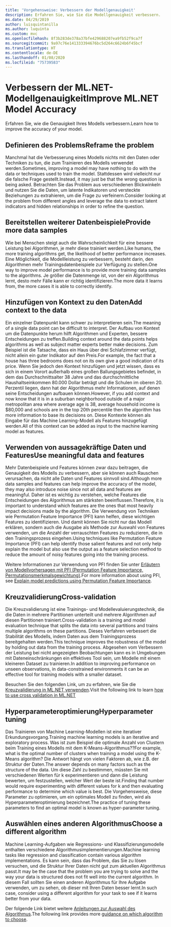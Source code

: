 ```yaml
---
title: 'Vorgehensweise: Verbessern der Modellgenauigkeit'
description: Erfahren Sie, wie Sie die Modellgenauigkeit verbessern.
ms.date: 04/29/2019
author: luisquintanilla
ms.author: luquinta
ms.custom: mvc
ms.openlocfilehash: 8f3b283de378a37bfe429688207ea9fb52f9ca7f
ms.sourcegitcommit: 9a97c76e141333394676bc5d264c6624b6f45bcf
ms.translationtype: HT
ms.contentlocale: de-DE
ms.lasthandoff: 01/08/2020
ms.locfileid: "75739583"
---
```

# <a name="improve-mlnet-model-accuracy"></a><span data-ttu-id="28896-103">Verbessern der ML.NET-Modellgenauigkeit</span><span class="sxs-lookup"><span data-stu-id="28896-103">Improve ML.NET Model Accuracy</span></span>

<span data-ttu-id="28896-104">Erfahren Sie, wie die Genauigkeit Ihres Modells verbessern.</span><span class="sxs-lookup"><span data-stu-id="28896-104">Learn how to improve the accuracy of your model.</span></span>

## <a name="reframe-the-problem"></a><span data-ttu-id="28896-105">Definieren des Problems</span><span class="sxs-lookup"><span data-stu-id="28896-105">Reframe the problem</span></span>

<span data-ttu-id="28896-106">Manchmal hat die Verbesserung eines Modells nichts mit den Daten oder Techniken zu tun, die zum Trainieren des Modells verwendet werden.</span><span class="sxs-lookup"><span data-stu-id="28896-106">Sometimes, improving a model may have nothing to do with the data or techniques used to train the model.</span></span> <span data-ttu-id="28896-107">Stattdessen wird vielleicht nur die falsche Frage gestellt.</span><span class="sxs-lookup"><span data-stu-id="28896-107">Instead, it may just be that the wrong question is being asked.</span></span> <span data-ttu-id="28896-108">Betrachten Sie das Problem aus verschiedenen Blickwinkeln und nutzen Sie die Daten, um latente Indikatoren und versteckte Beziehungen zu extrahieren, um die Frage zu verfeinern.</span><span class="sxs-lookup"><span data-stu-id="28896-108">Consider looking at the problem from different angles and leverage the data to extract latent indicators and hidden relationships in order to refine the question.</span></span>

## <a name="provide-more-data-samples"></a><span data-ttu-id="28896-109">Bereitstellen weiterer Datenbeispiele</span><span class="sxs-lookup"><span data-stu-id="28896-109">Provide more data samples</span></span>

<span data-ttu-id="28896-110">Wie bei Menschen steigt auch die Wahrscheinlichkeit für eine bessere Leistung bei Algorithmen, je mehr diese trainiert werden.</span><span class="sxs-lookup"><span data-stu-id="28896-110">Like humans, the more training algorithms get, the likelihood of better performance increases.</span></span> <span data-ttu-id="28896-111">Eine Möglichkeit, die Modellleistung zu verbessern, besteht darin, den Algorithmen mehr Trainingsdatenbeispiele zur Verfügung zu stellen.</span><span class="sxs-lookup"><span data-stu-id="28896-111">One way to improve model performance is to provide more training data samples to the algorithms.</span></span> <span data-ttu-id="28896-112">Je größer die Datenmenge ist, von der ein Algorithmus lernt, desto mehr Fälle kann er richtig identifizieren.</span><span class="sxs-lookup"><span data-stu-id="28896-112">The more data it learns from, the more cases it is able to correctly identify.</span></span>

## <a name="add-context-to-the-data"></a><span data-ttu-id="28896-113">Hinzufügen von Kontext zu den Daten</span><span class="sxs-lookup"><span data-stu-id="28896-113">Add context to the data</span></span>

<span data-ttu-id="28896-114">Ein einzelner Datenpunkt kann schwer zu interpretieren sein.</span><span class="sxs-lookup"><span data-stu-id="28896-114">The meaning of a single data point can be difficult to interpret.</span></span> <span data-ttu-id="28896-115">Der Aufbau von Kontext um die Datenpunkte herum hilft Algorithmen und Experten, bessere Entscheidungen zu treffen.</span><span class="sxs-lookup"><span data-stu-id="28896-115">Building context around the data points helps algorithms as well as subject matter experts better make decisions.</span></span> <span data-ttu-id="28896-116">Zum Beispiel ist die Tatsache, dass ein Haus über drei Schlafzimmer verfügt, nicht allein ein guter Indikator auf den Preis.</span><span class="sxs-lookup"><span data-stu-id="28896-116">For example, the fact that a house has three bedrooms does not on its own give a good indication of its price.</span></span> <span data-ttu-id="28896-117">Wenn Sie jedoch den Kontext hinzufügen und jetzt wissen, dass es sich in einem Vorort außerhalb eines großen Ballungsgebietes befindet, in dem das Durchschnittsalter 38 Jahre und das durchschnittliche Haushaltseinkommen 80.000 Dollar beträgt und die Schulen im oberen 20. Perzentil liegen, dann hat der Algorithmus mehr Informationen, auf denen seine Entscheidungen aufbauen können.</span><span class="sxs-lookup"><span data-stu-id="28896-117">However, if you add context and now know that it is in a suburban neighborhood outside of a major metropolitan area where average age is 38, average household income is $80,000 and schools are in the top 20th percentile then the algorithm has more information to base its decisions on.</span></span> <span data-ttu-id="28896-118">Diese Kontexte können als Eingabe für das Machine Learning-Modell als Features hinzugefügt werden.</span><span class="sxs-lookup"><span data-stu-id="28896-118">All of this context can be added as input to the machine learning model as features.</span></span>

## <a name="use-meaningful-data-and-features"></a><span data-ttu-id="28896-119">Verwenden von aussagekräftige Daten und Features</span><span class="sxs-lookup"><span data-stu-id="28896-119">Use meaningful data and features</span></span>

<span data-ttu-id="28896-120">Mehr Datenbeispiele und Features können zwar dazu beitragen, die Genauigkeit des Modells zu verbessern, aber sie können auch Rauschen verursachen, da nicht alle Daten und Features sinnvoll sind.</span><span class="sxs-lookup"><span data-stu-id="28896-120">Although more data samples and features can help improve the accuracy of the model, they may also introduce noise since not all data and features are meaningful.</span></span> <span data-ttu-id="28896-121">Daher ist es wichtig zu verstehen, welche Features die Entscheidungen des Algorithmus am stärksten beeinflussen.</span><span class="sxs-lookup"><span data-stu-id="28896-121">Therefore, it is important to understand which features are the ones that most heavily impact decisions made by the algorithm.</span></span> <span data-ttu-id="28896-122">Die Verwendung von Techniken wie Permutation Feature Importance (PFI) kann helfen, diese wichtigen Features zu identifizieren. Und damit können Sie nicht nur das Modell erklären, sondern auch die Ausgabe als Methode zur Auswahl von Features verwenden, um die Anzahl der verrauschten Features zu reduzieren, die in den Trainingsprozess eingehen.</span><span class="sxs-lookup"><span data-stu-id="28896-122">Using techniques like Permutation Feature Importance (PFI) can help identify those salient features and not only help explain the model but also use the output as a feature selection method to reduce the amount of noisy features going into the training process.</span></span>

<span data-ttu-id="28896-123">Weitere Informationen zur Verwendung von PFI finden Sie unter [Erläutern von Modellvorhersagen mit PFI (Permutation Feature Importance, Permutationsmerkmalsgewichtung)](../how-to-guides/explain-machine-learning-model-permutation-feature-importance-ml-net.md).</span><span class="sxs-lookup"><span data-stu-id="28896-123">For more information about using PFI, see [Explain model predictions using Permutation Feature Importance](../how-to-guides/explain-machine-learning-model-permutation-feature-importance-ml-net.md).</span></span>

## <a name="cross-validation"></a><span data-ttu-id="28896-124">Kreuzvalidierung</span><span class="sxs-lookup"><span data-stu-id="28896-124">Cross-validation</span></span>

<span data-ttu-id="28896-125">Die Kreuzvalidierung ist eine Trainings- und Modellevaluierungstechnik, die die Daten in mehrere Partitionen unterteilt und mehrere Algorithmen auf diesen Partitionen trainiert.</span><span class="sxs-lookup"><span data-stu-id="28896-125">Cross-validation is a training and model evaluation technique that splits the data into several partitions and trains multiple algorithms on these partitions.</span></span> <span data-ttu-id="28896-126">Dieses Verfahren verbessert die Stabilität des Modells, indem Daten aus dem Trainingsprozess bereitgehalten werden.</span><span class="sxs-lookup"><span data-stu-id="28896-126">This technique improves the robustness of the model by holding out data from the training process.</span></span> <span data-ttu-id="28896-127">Abgesehen vom Verbessern der Leistung bei nicht angezeigten Beobachtungen kann es in Umgebungen mit Dateneinschränkungen ein effektives Tool sein, um Modelle mit einem kleineren Dataset zu trainieren.</span><span class="sxs-lookup"><span data-stu-id="28896-127">In addition to improving performance on unseen observations, in data-constrained environments it can be an effective tool for training models with a smaller dataset.</span></span>

<span data-ttu-id="28896-128">Besuchen Sie den folgenden Link, um zu erfahren, wie Sie die [Kreuzvalidierung in ML.NET verwenden](../how-to-guides/train-machine-learning-model-cross-validation-ml-net.md).</span><span class="sxs-lookup"><span data-stu-id="28896-128">Visit the following link to learn [how to use cross validation in ML.NET](../how-to-guides/train-machine-learning-model-cross-validation-ml-net.md)</span></span>

## <a name="hyperparameter-tuning"></a><span data-ttu-id="28896-129">Hyperparameteroptimierung</span><span class="sxs-lookup"><span data-stu-id="28896-129">Hyperparameter tuning</span></span>

<span data-ttu-id="28896-130">Das Trainieren von Machine Learning-Modellen ist eine iterativer Erkundungsvorgang.</span><span class="sxs-lookup"><span data-stu-id="28896-130">Training machine learning models is an iterative and exploratory process.</span></span> <span data-ttu-id="28896-131">Was ist zum Beispiel die optimale Anzahl von Clustern beim Training eines Modells mit dem K-Means-Algorithmus??</span><span class="sxs-lookup"><span data-stu-id="28896-131">For example, what is the optimal number of clusters when training a model using the K-Means algorithm?</span></span> <span data-ttu-id="28896-132">Die Antwort hängt von vielen Faktoren ab, wie z.B. der Struktur der Daten.</span><span class="sxs-lookup"><span data-stu-id="28896-132">The answer depends on many factors such as the structure of the data.</span></span> <span data-ttu-id="28896-133">Um diese Zahl zu bestimmen, müssten Sie mit verschiedenen Werten für k experimentieren und dann die Leistung bewerten, um festzustellen, welcher Wert der beste ist.</span><span class="sxs-lookup"><span data-stu-id="28896-133">Finding that number would require experimenting with different values for k and then evaluating performance to determine which value is best.</span></span> <span data-ttu-id="28896-134">Die Vorgehensweise, diese Parameter zu optimieren, um ein optimales Modell zu finden, wird als Hyperparameteroptimierung bezeichnet.</span><span class="sxs-lookup"><span data-stu-id="28896-134">The practice of tuning these parameters to find an optimal model is known as hyper-parameter tuning.</span></span>

## <a name="choose-a-different-algorithm"></a><span data-ttu-id="28896-135">Auswählen eines anderen Algorithmus</span><span class="sxs-lookup"><span data-stu-id="28896-135">Choose a different algorithm</span></span>

<span data-ttu-id="28896-136">Machine Learning-Aufgaben wie Regressions- und Klassifizierungsmodelle enthalten verschiedene Algorithmusimplementierungen.</span><span class="sxs-lookup"><span data-stu-id="28896-136">Machine learning tasks like regression and classification contain various algorithm implementations.</span></span> <span data-ttu-id="28896-137">Es kann sein, dass das Problem, das Sie zu lösen versuchen, und die Struktur Ihrer Daten nicht gut zum aktuellen Algorithmus passt.</span><span class="sxs-lookup"><span data-stu-id="28896-137">It may be the case that the problem you are trying to solve and the way your data is structured does not fit well into the current algorithm.</span></span> <span data-ttu-id="28896-138">In diesem Fall sollten Sie einen anderen Algorithmus für Ihre Aufgabe verwenden, um zu sehen, ob dieser mit Ihren Daten besser lernt.</span><span class="sxs-lookup"><span data-stu-id="28896-138">In such case, consider using a different algorithm for your task to see if it learns better from your data.</span></span>

<span data-ttu-id="28896-139">Der folgende Link bietet weitere [Anleitungen zur Auswahl des Algorithmus](../how-to-choose-an-ml-net-algorithm.md).</span><span class="sxs-lookup"><span data-stu-id="28896-139">The following link provides more [guidance on which algorithm to choose](../how-to-choose-an-ml-net-algorithm.md).</span></span>
